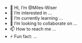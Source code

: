 - 👋 Hi, I’m @Miles-Wiser
- 👀 I’m interested in ...
- 🌱 I’m currently learning ...
- 💞️ I’m looking to collaborate on ...
- 📫 How to reach me ...
- ⚡ Fun fact: ...

<!---
Miles-Wiser/Miles-Wiser is a ✨ special ✨ repository because its `README.md` (this file) appears on your GitHub profile.
You can click the Preview link to take a look at your changes.
--->
